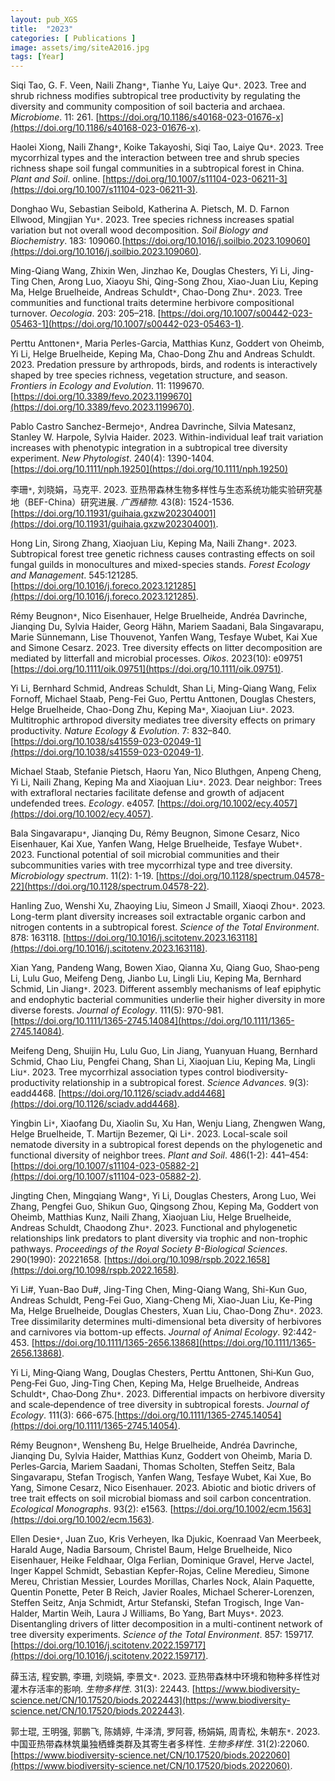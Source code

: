 ```yaml
---
layout: pub_XGS
title:  "2023"
categories: [ Publications ]
image: assets/img/siteA2016.jpg
tags: [Year]
---
```

Siqi Tao, G. F. Veen, Naili Zhang<code>&ast;</code>, Tianhe Yu, Laiye Qu<code>&ast;</code>. 2023. Tree and shrub richness modifies subtropical tree productivity by regulating the diversity and community composition of soil bacteria and archaea. *Microbiome*. 11: 261. [https://doi.org/10.1186/s40168-023-01676-x](https://doi.org/10.1186/s40168-023-01676-x).

Haolei Xiong, Naili Zhang<code>&ast;</code>, Koike Takayoshi, Siqi Tao, Laiye Qu<code>&ast;</code>. 2023. Tree mycorrhizal types and the interaction between tree and shrub species richness shape soil fungal communities in a subtropical forest in China. *Plant and Soil*. online. [https://doi.org/10.1007/s11104-023-06211-3](https://doi.org/10.1007/s11104-023-06211-3). 

Donghao Wu, Sebastian Seibold, Katherina A. Pietsch, M. D. Farnon Ellwood, Mingjian Yu<code>&ast;</code>. 2023. Tree species richness increases spatial variation but not overall wood decomposition. *Soil Biology and Biochemistry*. 183: 109060.[https://doi.org/10.1016/j.soilbio.2023.109060](https://doi.org/10.1016/j.soilbio.2023.109060).

Ming-Qiang Wang, Zhixin Wen, Jinzhao Ke, Douglas Chesters, Yi Li, Jing-Ting Chen, Arong Luo, Xiaoyu Shi, Qing-Song Zhou, Xiao-Juan Liu, Keping Ma, Helge Bruelheide, Andreas Schuldt<code>&ast;</code>, Chao-Dong Zhu<code>&ast;</code>. 2023. Tree communities and functional traits determine herbivore compositional turnover. *Oecologia*. 203: 205–218. [https://doi.org/10.1007/s00442-023-05463-1](https://doi.org/10.1007/s00442-023-05463-1). 

Perttu Anttonen<code>&ast;</code>, Maria Perles-Garcia, Matthias Kunz, Goddert von Oheimb, Yi Li, Helge Bruelheide, Keping Ma, Chao-Dong Zhu and Andreas Schuldt. 2023. Predation pressure by arthropods, birds, and rodents is interactively shaped by tree species richness, vegetation structure, and season. *Frontiers in Ecology and Evolution*. 11: 1199670. [https://doi.org/10.3389/fevo.2023.1199670](https://doi.org/10.3389/fevo.2023.1199670). 

Pablo Castro Sanchez-Bermejo<code>&ast;</code>, Andrea Davrinche, Silvia Matesanz, Stanley W. Harpole, Sylvia Haider. 2023. Within-individual leaf trait variation increases with phenotypic integration in a subtropical tree diversity experiment. *New Phytologist*. 240(4): 1390-1404. [https://doi.org/10.1111/nph.19250](https://doi.org/10.1111/nph.19250)

李珊<code>&ast;</code>, 刘晓娟，马克平. 2023. 亚热带森林生物多样性与生态系统功能实验研究基地（BEF-China）研究进展. *广西植物*. 43(8): 1524-1536. [https://doi.org/10.11931/guihaia.gxzw202304001](https://doi.org/10.11931/guihaia.gxzw202304001). 

Hong Lin, Sirong Zhang, Xiaojuan Liu, Keping Ma, Naili Zhang<code>&ast;</code>. 2023. Subtropical forest tree genetic richness causes contrasting effects on soil fungal guilds in monocultures and mixed-species stands. *Forest Ecology and Management*. 545:121285. [https://doi.org/10.1016/j.foreco.2023.121285](https://doi.org/10.1016/j.foreco.2023.121285).

Rémy Beugnon<code>&ast;</code>, Nico Eisenhauer, Helge Bruelheide, Andréa Davrinche, Jianqing Du, Sylvia Haider, Georg Hähn, Mariem Saadani, Bala Singavarapu, Marie Sünnemann, Lise Thouvenot, Yanfen Wang, Tesfaye Wubet, Kai Xue and Simone Cesarz. 2023. Tree diversity effects on litter decomposition are mediated by litterfall and microbial processes. *Oikos*. 2023(10): e09751 [https://doi.org/10.1111/oik.09751](https://doi.org/10.1111/oik.09751).

Yi Li, Bernhard Schmid, Andreas Schuldt, Shan Li, Ming-Qiang Wang, Felix Fornoff, Michael Staab, Peng-Fei Guo, Perttu Anttonen, Douglas Chesters, Helge Bruelheide, Chao-Dong Zhu, Keping Ma<code>&ast;</code>, Xiaojuan Liu<code>&ast;</code>. 2023. Multitrophic arthropod diversity mediates tree diversity effects on primary productivity. *Nature Ecology & Evolution*. 7: 832–840. [https://doi.org/10.1038/s41559-023-02049-1](https://doi.org/10.1038/s41559-023-02049-1). 

Michael Staab, Stefanie Pietsch, Haoru Yan, Nico Bluthgen, Anpeng Cheng, Yi Li, Naili Zhang, Keping Ma and Xiaojuan Liu<code>&ast;</code>. 2023. Dear neighbor: Trees with extrafloral nectaries facilitate defense and growth of adjacent undefended trees. *Ecology*. e4057. [https://doi.org/10.1002/ecy.4057](https://doi.org/10.1002/ecy.4057). 

Bala Singavarapu<code>&ast;</code>, Jianqing Du, Rémy Beugnon, Simone Cesarz, Nico Eisenhauer, Kai Xue, Yanfen Wang, Helge Bruelheide, Tesfaye Wubet<code>&ast;</code>. 2023. Functional potential of soil microbial communities and their subcommunities varies with tree mycorrhizal type and tree diversity. *Microbiology spectrum*. 11(2): 1-19. [https://doi.org/10.1128/spectrum.04578-22](https://doi.org/10.1128/spectrum.04578-22).

Hanling Zuo, Wenshi Xu, Zhaoying Liu, Simeon J Smaill, Xiaoqi Zhou<code>&ast;</code>. 2023. Long-term plant diversity increases soil extractable organic carbon and nitrogen contents in a subtropical forest. *Science of the Total Environment*. 878: 163118. [https://doi.org/10.1016/j.scitotenv.2023.163118](https://doi.org/10.1016/j.scitotenv.2023.163118).

Xian Yang, Pandeng Wang, Bowen Xiao, Qianna Xu, Qiang Guo, Shao‐peng Li, Lulu Guo, Meifeng Deng, Jianbo Lu, Lingli Liu, Keping Ma, Bernhard Schmid, Lin Jiang<code>&ast;</code>. 2023. Different assembly mechanisms of leaf epiphytic and endophytic bacterial communities underlie their higher diversity in more diverse forests. *Journal of Ecology*. 111(5): 970-981. [https://doi.org/10.1111/1365-2745.14084](https://doi.org/10.1111/1365-2745.14084).

Meifeng Deng, Shuijin Hu, Lulu Guo, Lin Jiang, Yuanyuan Huang, Bernhard Schmid, Chao Liu, Pengfei Chang, Shan Li, Xiaojuan Liu, Keping Ma, Lingli Liu<code>&ast;</code>. 2023. Tree mycorrhizal association types control biodiversity-productivity relationship in a subtropical forest. *Science Advances*. 9(3): eadd4468. [https://doi.org/10.1126/sciadv.add4468](https://doi.org/10.1126/sciadv.add4468). 

Yingbin Li<code>&ast;</code>, Xiaofang Du, Xiaolin Su, Xu Han, Wenju Liang, Zhengwen Wang, Helge Bruelheide, T. Martijn Bezemer, Qi Li<code>&ast;</code>. 2023. Local-scale soil nematode diversity in a subtropical forest depends on the phylogenetic and functional diversity of neighbor trees. *Plant and Soil*. 486(1-2): 441–454: [https://doi.org/10.1007/s11104-023-05882-2](https://doi.org/10.1007/s11104-023-05882-2).

Jingting Chen, Mingqiang Wang<code>&ast;</code>, Yi Li, Douglas Chesters, Arong Luo, Wei Zhang, Pengfei Guo, Shikun Guo, Qingsong Zhou, Keping Ma, Goddert von Oheimb, Matthias Kunz, Naili Zhang, Xiaojuan Liu, Helge Bruelheide, Andreas Schuldt, Chaodong Zhu<code>&ast;</code>. 2023. Functional and phylogenetic relationships link predators to plant diversity via trophic and non-trophic pathways. *Proceedings of the Royal Society B-Biological Sciences*. 290(1990): 20221658. [https://doi.org/10.1098/rspb.2022.1658](https://doi.org/10.1098/rspb.2022.1658). 

Yi Li#, Yuan-Bao Du#, Jing-Ting Chen, Ming-Qiang Wang, Shi-Kun Guo, Andreas Schuldt, Peng-Fei Guo, Xiang-Cheng Mi, Xiao-Juan Liu, Ke-Ping Ma, Helge Bruelheide, Douglas Chesters, Xuan Liu, Chao-Dong Zhu<code>&ast;</code>. 2023. Tree dissimilarity determines multi-dimensional beta diversity of herbivores and carnivores via bottom-up effects. *Journal of Animal Ecology*. 92:442-453. [https://doi.org/10.1111/1365-2656.13868](https://doi.org/10.1111/1365-2656.13868). 

Yi Li, Ming‐Qiang Wang, Douglas Chesters, Perttu Anttonen, Shi‐Kun Guo, Peng‐Fei Guo, Jing‐Ting Chen, Keping Ma, Helge Bruelheide, Andreas Schuldt<code>&ast;</code>, Chao‐Dong Zhu<code>&ast;</code>. 2023. Differential impacts on herbivore diversity and scale‐dependence of tree diversity in subtropical forests. *Journal of Ecology*. 111(3): 666-675.[https://doi.org/10.1111/1365-2745.14054](https://doi.org/10.1111/1365-2745.14054). 

Rémy Beugnon<code>&ast;</code>, Wensheng Bu, Helge Bruelheide, Andréa Davrinche, Jianqing Du, Sylvia Haider, Matthias Kunz, Goddert von Oheimb, Maria D. Perles‐Garcia, Mariem Saadani, Thomas Scholten, Steffen Seitz, Bala Singavarapu, Stefan Trogisch, Yanfen Wang, Tesfaye Wubet, Kai Xue, Bo Yang, Simone Cesarz, Nico Eisenhauer. 2023. Abiotic and biotic drivers of tree trait effects on soil microbial biomass and soil carbon concentration. *Ecological Monographs*. 93(2): e1563. [https://doi.org/10.1002/ecm.1563](https://doi.org/10.1002/ecm.1563). 

Ellen Desie<code>&ast;</code>, Juan Zuo, Kris Verheyen, Ika Djukic, Koenraad Van Meerbeek, Harald Auge, Nadia Barsoum, Christel Baum, Helge Bruelheide, Nico Eisenhauer, Heike Feldhaar, Olga Ferlian, Dominique Gravel, Herve Jactel, Inger Kappel Schmidt, Sebastian Kepfer-Rojas, Celine Meredieu, Simone Mereu, Christian Messier, Lourdes Morillas, Charles Nock, Alain Paquette, Quentin Ponette, Peter B Reich, Javier Roales, Michael Scherer-Lorenzen, Steffen Seitz, Anja Schmidt, Artur Stefanski, Stefan Trogisch, Inge Van-Halder, Martin Weih, Laura J Williams, Bo Yang, Bart Muys<code>&ast;</code>. 2023. Disentangling drivers of litter decomposition in a multi-continent network of tree diversity experiments. *Science of the Total Environment*. 857: 159717. [https://doi.org/10.1016/j.scitotenv.2022.159717](https://doi.org/10.1016/j.scitotenv.2022.159717). 

薛玉洁, 程安鹏, 李珊, 刘晓娟, 李景文<code>&ast;</code>. 2023. 亚热带森林中环境和物种多样性对灌木存活率的影响. *生物多样性*. 31(3): 22443. [https://www.biodiversity-science.net/CN/10.17520/biods.2022443](https://www.biodiversity-science.net/CN/10.17520/biods.2022443). 

郭士琨, 王明强, 郭鹏飞, 陈婧婷, 牛泽清, 罗阿蓉, 杨娟娟, 周青松, 朱朝东<code>&ast;</code>. 2023. 中国亚热带森林筑巢独栖蜂类群及其寄生者多样性. *生物多样性*. 31(2):22060. [https://www.biodiversity-science.net/CN/10.17520/biods.2022060](https://www.biodiversity-science.net/CN/10.17520/biods.2022060). 
